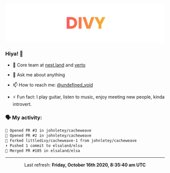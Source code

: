 
![](https://github.com/divy-work/divy-work/raw/master/assets/divy.png)

### Hiya! 👋

- 🔭 Core team at [nest.land](https://github.com/nestdotland/nest.land) and [verto](https://github.com/useverto/verto)

- 💬 Ask me about anything

- 📫 How to reach me: [@undefined_void](https://instagram.com/divy.exe)

- ⚡ Fun fact: I play guitar, listen to music, enjoy meeting new people, kinda introvert.

### 🗣 My activity:

```
💪 Opened PR #3 in johnletey/cacheweave
💪 Opened PR #2 in johnletey/cacheweave
🍴 Forked littledivy/cacheweave-1 from johnletey/cacheweave
⬆️ Pushed 1 commit to elsaland/elsa
🎉 Merged PR #105 in elsaland/elsa
```

------------
<p align="center">Last refresh: <b>Friday, October 16th 2020, 8:35:40 am UTC</b></p>
